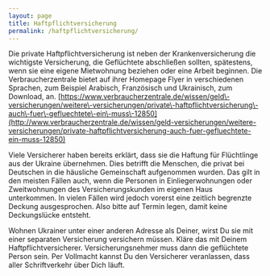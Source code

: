 ```yaml
---
layout: page
title: Haftpflichtversicherung
permalink: /haftpflichtversicherung/
---
```


Die private Haftpflichtversicherung ist neben der Krankenversicherung die wichtigste Versicherung, die Geflüchtete abschließen sollten, spätestens, wenn sie eine eigene Mietwohnung beziehen oder eine Arbeit beginnen. Die Verbraucherzentrale bietet auf ihrer Homepage Flyer in verschiedenen Sprachen, zum Beispiel Arabisch, Französisch und Ukrainisch, zum Download, an. [https://www.verbraucherzentrale.de/wissen/geld\-versicherungen/weitere\-versicherungen/private\-haftpflichtversicherung\-auch\-fuer\-gefluechtete\-ein\-muss\-12850](http://www.verbraucherzentrale.de/wissen/geld-versicherungen/weitere-versicherungen/private-haftpflichtversicherung-auch-fuer-gefluechtete-ein-muss-12850)


  

Viele Versicherer haben bereits erklärt, dass sie die Haftung für Flüchtlinge aus der Ukraine übernehmen. Dies betrifft die Menschen, die privat bei Deutschen in die häusliche Gemeinschaft aufgenommen wurden. Das gilt in den meisten Fällen auch, wenn die Personen in Einliegerwohnungen oder Zweitwohnungen des Versicherungskunden im eigenen Haus unterkommen. In vielen Fällen wird jedoch vorerst eine zeitlich begrenzte Deckung ausgesprochen. Also bitte auf Termin legen, damit keine Deckungslücke entsteht.  

  

Wohnen Ukrainer unter einer anderen Adresse als Deiner, wirst Du sie mit einer separaten Versicherung versichern müssen. Kläre das mit Deinem Haftpflichtversicherer. Versicherungsnehmer muss dann die geflüchtete Person sein. Per Vollmacht kannst Du den Versicherer veranlassen, dass aller Schriftverkehr über Dich läuft.


